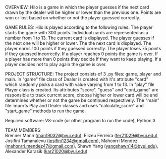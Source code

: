 OVERVIEW:
Hilo is a game in which the player guesses if the next card drawn by the dealer will be higher or lower than the previous one. Points are won or lost based on whether or not the player guessed correctly.

GAME RULES:
Hilo is played according to the following rules:
The player starts the game with 300 points.
Individual cards are represented as a number from 1 to 13.
The current card is displayed.
The player guesses if the next one will be higher or lower.
The the next card is displayed.
The player earns 100 points if they guessed correctly.
The player loses 75 points if they guessed incorrectly.
If a player reaches 0 points the game is over.
If a player has more than 0 points they decide if they want to keep playing.
If a player decides not to play again the game is over.

PROJECT STRUCTURE:
The project consists of 3 .py files: game, player and main.
In "game" file class of Dealer is created with it's attribute "card"
which randomly picks a card with value varying from 1 to 13.
In "play" file Player class is created. Its attributes "score", "guess" 
and "cont_game" are responsible to track currcnt score, choose higher 
or lower card will be and determines whether or not the game be continued
respectively. 
The "main" file imports Play and Dealer classes and uses "calculate_score" 
and "start_game" methods to run the game. 

Required software: VS-code (or other program to run the code), Python 3.


 TEAM MEMBERS:            
 Brenner Mann (man19032@byui.edu),
 Elizeu Ferreira (fer21029@byui.edu),
 Josifini Tamanalevu (josifini1234@gmail.com),
 Mahonrri Mendez (mahonrri.mendez47@gmail.com),
 Shawn Yang (yangshawn14@byui.edu),
 Alexander Karasik (kar21020@byui.edu).

